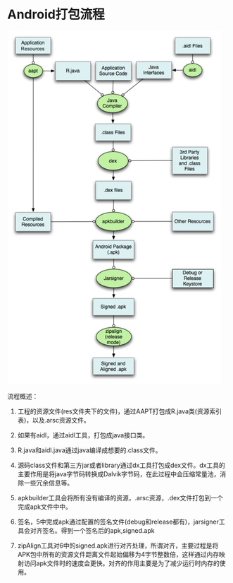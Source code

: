 # Android打包流程

![](media/15137592058422/15137592238048.jpg)


流程概述：

1. 工程的资源文件(res文件夹下的文件)，通过AAPT打包成R.java类(资源索引表)，以及.arsc资源文件。  

2. 如果有aidl，通过aidl工具，打包成java接口类。   

3. R.java和aidl.java通过java编译成想要的.class文件。  


4. 源码class文件和第三方jar或者library通过dx工具打包成dex文件。dx工具的主要作用是将java字节码转换成Dalvik字节码，在此过程中会压缩常量池，消除一些冗余信息等。  


5. apkbuilder工具会将所有没有编译的资源，.arsc资源，.dex文件打包到一个完成apk文件中中。  


6. 签名，5中完成apk通过配置的签名文件(debug和release都有)，jarsigner工具会对齐签名。得到一个签名后的apk,signed.apk  


7. zipAlign工具对6中的signed.apk进行对齐处理，所谓对齐，主要过程是将APK包中所有的资源文件距离文件起始偏移为4字节整数倍，这样通过内存映射访问apk文件时的速度会更快。对齐的作用主要是为了减少运行时内存的使用。

